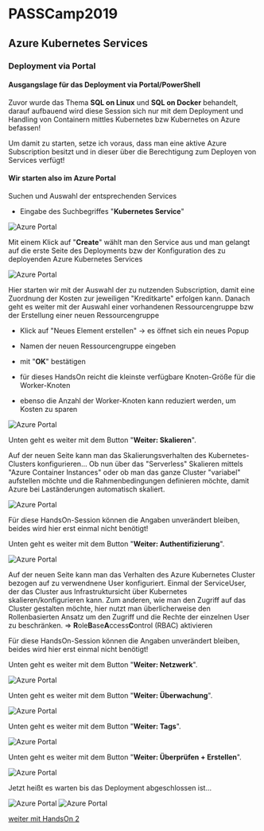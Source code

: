 # PASSCamp2019
## Azure Kubernetes Services
### Deployment via Portal

#### Ausgangslage für das Deployment via Portal/PowerShell
Zuvor wurde das Thema **SQL on Linux** und **SQL on Docker** behandelt, darauf aufbauend wird diese Session sich nur mit dem Deployment und Handling von Containern mittles Kubernetes bzw Kubernetes on Azure befassen!

Um damit zu starten, setze ich voraus, dass man eine aktive Azure Subscription besitzt und in dieser über die Berechtigung zum Deployen von Services verfügt!

#### Wir starten also im Azure Portal
Suchen und Auswahl der entsprechenden Services
- Eingabe des Suchbegriffes "**Kubernetes Service**"
<img src="https://www.sql-aus-hamburg.de/wp-content/uploads/2019/11/22-11-2019-01-e1574693334808.png" alt="Azure Portal" title="Startseite im Azure Portal" />

Mit einem Klick auf "**Create**" wählt man den Service aus und man gelangt auf die erste Seite des Deployments bzw der Konfiguration des zu deployenden Azure Kubernetes Services

<img src="https://www.sql-aus-hamburg.de/wp-content/uploads/2019/11/22-11-2019-02-e1574693363601.png" alt="Azure Portal" title="Suchen des Azure Services - Azure Kubernetes Services" />

Hier starten wir mit der Auswahl der zu nutzenden Subscription, damit eine Zuordnung der Kosten zur jeweiligen "Kreditkarte" erfolgen kann.
Danach geht es weiter mit der Auswahl einer vorhandenen Ressourcengruppe bzw der Erstellung einer neuen Ressourcengruppe 
  - Klick auf "Neues Element erstellen" -> es öffnet sich ein neues Popup
  - Namen der neuen Ressourcengruppe eingeben
  - mit "**OK**" bestätigen
  
  - für dieses HandsOn reicht die kleinste verfügbare Knoten-Größe für die Worker-Knoten
  - ebenso die Anzahl der Worker-Knoten kann reduziert werden, um Kosten zu sparen

<img src="https://www.sql-aus-hamburg.de/wp-content/uploads/2019/11/22-11-2019-04-e1574693396126.png" alt="Azure Portal" title="Erstellen des Azure Kubernetes Services" />
  
Unten geht es weiter mit dem Button "**Weiter: Skalieren**".
 
Auf der neuen Seite kann man das Skalierungsverhalten des Kubernetes-Clusters konfigurieren... Ob nun über das "Serverless" Skalieren mittels "Azure Container Instances" oder ob man das ganze Cluster "variabel" aufstellen möchte und die Rahmenbedingungen definieren möchte, damit Azure bei Laständerungen automatisch skaliert.

<img src="https://www.sql-aus-hamburg.de/wp-content/uploads/2019/11/22-11-2019-05-e1574693418471.png" alt="Azure Portal" title="Azure Kubernetes Services - Vergabe der weiteren Namen/Region/Clustergröße/KubernetesVersion" />

Für diese HandsOn-Session können die Angaben unverändert bleiben, beides wird hier erst einmal nicht benötigt!

Unten geht es weiter mit dem Button "**Weiter: Authentifizierung**".

<img src="https://www.sql-aus-hamburg.de/wp-content/uploads/2019/11/22-11-2019-06-e1574693446289.png" alt="Azure Portal" title="Azure Kubernetes Services - Aktivieren der Features für virtuelleKnoten oder Skalierungsgruppen" />

Auf der neuen Seite kann man das Verhalten des Azure Kubernetes Cluster bezogen auf zu verwendnene User konfiguriert. Einmal der ServiceUser, der das Cluster aus Infrastruktursicht über Kubernetes skalieren/konfigurieren kann. Zum anderen, wie man den Zugriff auf  das Cluster gestalten möchte, hier nutzt man überlicherweise den Rollenbasierten Ansatz um den Zugriff und die Rechte der einzelnen User zu beschränken. => **R**ole**B**ase**A**ccess**C**ontrol (RBAC) aktivieren

Für diese HandsOn-Session können die Angaben unverändert bleiben, beides wird hier erst einmal nicht benötigt!

Unten geht es weiter mit dem Button "**Weiter: Netzwerk**".

<img src="https://www.sql-aus-hamburg.de/wp-content/uploads/2019/11/22-11-2019-07-e1574693471895.png" alt="Azure Portal" title="Azure Kubernetes Services - Aktivieren von RoleBasedAccessControl und Definition des ServicePrincipals" />

Unten geht es weiter mit dem Button "**Weiter: Überwachung**".

<img src="https://www.sql-aus-hamburg.de/wp-content/uploads/2019/11/22-11-2019-08-e1574696725689.png" alt="Azure Portal" title="Azure Kubernetes Services - Konfiguration und Aktivierung der unterschiedlichen Netzwerk-Bereiche sowie Loadbalancing und Endpunkte" />

Unten geht es weiter mit dem Button "**Weiter: Tags**".

<img src="https://www.sql-aus-hamburg.de/wp-content/uploads/2019/11/22-11-2019-09-e1574696838673.png" alt="Azure Portal" title="Azure Kubernetes Services - Konfiguration und Aktivierung der unterschiedlichen Netzwerk-Bereiche sowie Loadbalancing und Endpunkte" />

Unten geht es weiter mit dem Button "**Weiter: Überprüfen + Erstellen**".

<img src="https://www.sql-aus-hamburg.de/wp-content/uploads/2019/11/22-11-2019-10-e1574696945895.png" alt="Azure Portal" title="Azure Kubernetes Services - Konfiguration und Aktivierung der unterschiedlichen Netzwerk-Bereiche sowie Loadbalancing und Endpunkte" />

Jetzt heißt es warten bis das Deployment abgeschlossen ist...

<img src="https://www.sql-aus-hamburg.de/wp-content/uploads/2019/11/22-11-2019-11-e1574696982938.png" alt="Azure Portal" title="Azure Kubernetes Services - Konfiguration und Aktivierung der unterschiedlichen Netzwerk-Bereiche sowie Loadbalancing und Endpunkte" />

<img src="https://www.sql-aus-hamburg.de/wp-content/uploads/2019/11/22-11-2019-13-e1574697052974.png" alt="Azure Portal" title="Azure Kubernetes Services - Konfiguration und Aktivierung der unterschiedlichen Netzwerk-Bereiche sowie Loadbalancing und Endpunkte" />

[weiter mit HandsOn 2](https://github.com/sql-aus-hh/PASSCamp2019/blob/master/HandsOn-2.md)
